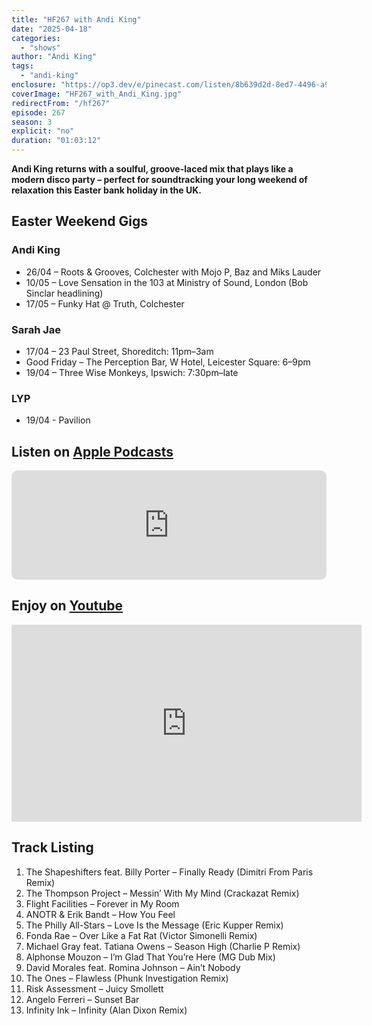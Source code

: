 ```yaml
---
title: "HF267 with Andi King"
date: "2025-04-18"
categories:
  - "shows"
author: "Andi King"
tags:
  - "andi-king"
enclosure: "https://op3.dev/e/pinecast.com/listen/8b639d2d-8ed7-4496-a904-d9ba0f7ec008.mp3?source=rss&ext=asset.mp3 91194525 audio/mpeg"
coverImage: "HF267_with_Andi_King.jpg"
redirectFrom: "/hf267"
episode: 267
season: 3
explicit: "no"
duration: "01:03:12"
---
```

**Andi King returns with a soulful, groove-laced mix that plays like a modern disco party – perfect for soundtracking your long weekend of relaxation this Easter bank holiday in the UK.**

## Easter Weekend Gigs

### Andi King

- 26/04 – Roots & Grooves, Colchester with Mojo P, Baz and Miks Lauder
- 10/05 – Love Sensation in the 103 at Ministry of Sound, London (Bob Sinclar headlining)
- 17/05 – Funky Hat @ Truth, Colchester

### Sarah Jae

- 17/04 – 23 Paul Street, Shoreditch: 11pm–3am
- Good Friday – The Perception Bar, W Hotel, Leicester Square: 6–9pm
- 19/04 – Three Wise Monkeys, Ipswich: 7:30pm–late

### LYP

- 19/04 - Pavilion

## Listen on [Apple Podcasts](https://podcasts.apple.com/gb/podcast/hf267-with-andi-king-18-april-2025/id355833875?i=1000703952669)

<iframe allow="autoplay *; encrypted-media *; fullscreen *; clipboard-write" frameborder="0" height="175" style="width:100%;max-width:660px;overflow:hidden;border-radius:10px;" sandbox="allow-forms allow-popups allow-same-origin allow-scripts allow-storage-access-by-user-activation allow-top-navigation-by-user-activation" src="https://embed.podcasts.apple.com/gb/podcast/hf267-with-andi-king-18-april-2025/id355833875?i=1000703952669"></iframe>

## Enjoy on [Youtube](https://youtu.be/jTK1haKwU0Q?si=1Txg5jz41ROtHbjT)

<iframe width="560" height="315" src="https://www.youtube.com/embed/jTK1haKwU0Q?si=1Txg5jz41ROtHbjT" title="YouTube video player" frameborder="0" allow="accelerometer; autoplay; clipboard-write; encrypted-media; gyroscope; picture-in-picture; web-share" referrerpolicy="strict-origin-when-cross-origin" allowfullscreen></iframe>


## Track Listing

1. The Shapeshifters feat. Billy Porter – Finally Ready (Dimitri From Paris Remix)
2. The Thompson Project – Messin’ With My Mind (Crackazat Remix)
3. Flight Facilities – Forever in My Room
4. ANOTR & Erik Bandt – How You Feel
5. The Philly All-Stars – Love Is the Message (Eric Kupper Remix)
6. Fonda Rae – Over Like a Fat Rat (Victor Simonelli Remix)
7. Michael Gray feat. Tatiana Owens – Season High (Charlie P Remix)
8. Alphonse Mouzon – I’m Glad That You’re Here (MG Dub Mix)
9. David Morales feat. Romina Johnson – Ain’t Nobody
10. The Ones – Flawless (Phunk Investigation Remix)
11. Risk Assessment – Juicy Smollett
12. Angelo Ferreri – Sunset Bar
13. Infinity Ink – Infinity (Alan Dixon Remix)

